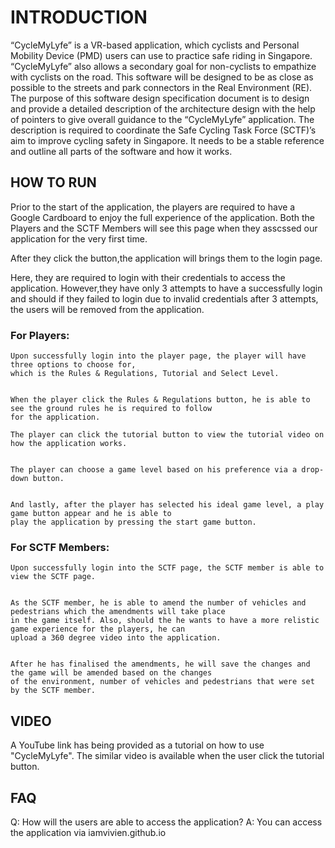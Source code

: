 # INTRODUCTION
“CycleMyLyfe” is a VR-based application, which cyclists and Personal Mobility Device (PMD) users can use to practice safe riding in Singapore. “CycleMyLyfe” also allows a secondary goal for non-cyclists to empathize with cyclists on the road. This software will be designed to be as close as possible to the streets and park connectors in the Real Environment (RE).
The purpose of this software design specification document is to design and provide a detailed description of the architecture design with the help of pointers to give overall guidance to the “CycleMyLyfe” application.
The description is required to coordinate the Safe Cycling Task Force (SCTF)’s aim to improve cycling safety in Singapore. It needs to be a stable reference and outline all parts of the software and how it works.

## HOW TO RUN 

Prior to the start of the application, the players are required to have a Google Cardboard to enjoy the full experience of the application.
Both the Players and the SCTF Members will see this page when they asscssed our application for the very first time.



After they click the button,the application will brings them to the login page.



Here, they are required to login with their credentials to access the application. However,they have only 3 attempts to have a successfully login and should if they failed to login due to invalid credentials after 3 attempts, the users will be removed from the application.



### For Players:
```
Upon successfully login into the player page, the player will have three options to choose for,
which is the Rules & Regulations, Tutorial and Select Level.


When the player click the Rules & Regulations button, he is able to see the ground rules he is required to follow
for the application.

The player can click the tutorial button to view the tutorial video on how the application works. 


The player can choose a game level based on his preference via a drop-down button. 


And lastly, after the player has selected his ideal game level, a play game button appear and he is able to 
play the application by pressing the start game button.

```
### For SCTF Members:
```
Upon successfully login into the SCTF page, the SCTF member is able to view the SCTF page.


As the SCTF member, he is able to amend the number of vehicles and pedestrians which the amendments will take place
in the game itself. Also, should the he wants to have a more relistic game experience for the players, he can 
upload a 360 degree video into the application.


After he has finalised the amendments, he will save the changes and the game will be amended based on the changes
of the environment, number of vehicles and pedestrians that were set by the SCTF member.

```
## VIDEO
 A YouTube link has being provided as a tutorial on how to use "CycleMyLyfe". The similar video is available when the user click the tutorial button. 

## FAQ
Q: How will the users are able to access the application?
A: You can access the application via iamvivien.github.io
